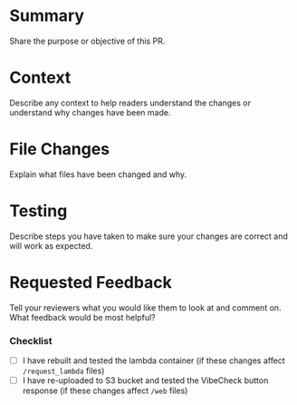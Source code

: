 # Summary
Share the purpose or objective of this PR.

# Context
Describe any context to help readers understand the changes or understand why changes have been made. 

# File Changes
Explain what files have been changed and why.

# Testing
Describe steps you have taken to make sure your changes are correct and will work as expected.

# Requested Feedback
Tell your reviewers what you would like them to look at and comment on. What feedback would be most helpful?

### Checklist
- [ ] I have rebuilt and tested the lambda container (if these changes affect `/request_lambda` files)
- [ ] I have re-uploaded to S3 bucket and tested the VibeCheck button response (if these changes affect `/web` files)
